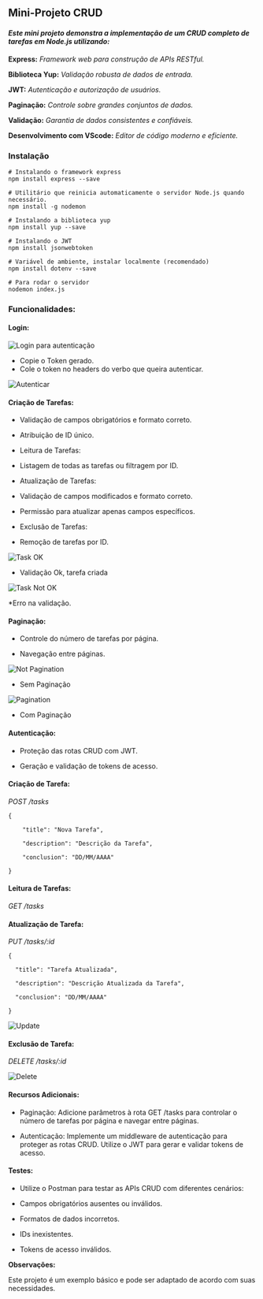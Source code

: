 
## Mini-Projeto CRUD

#### _Este mini projeto demonstra a implementação de um CRUD completo de tarefas em Node.js utilizando:_

**Express:** *Framework web para construção de APIs RESTful.*

**Biblioteca Yup:** *Validação robusta de dados de entrada.*

**JWT:** *Autenticação e autorização de usuários.*

**Paginação:** *Controle sobre grandes conjuntos de dados.*

**Validação:** *Garantia de dados consistentes e confiáveis.*

**Desenvolvimento com VScode:** *Editor de código moderno e eficiente.*

### Instalação
```
# Instalando o framework express 
npm install express --save
```
```
# Utilitário que reinicia automaticamente o servidor Node.js quando necessário.
npm install -g nodemon
```
```
# Instalando a biblioteca yup
npm install yup --save
```
```
# Instalando o JWT 
npm install jsonwebtoken
```
```
# Variável de ambiente, instalar localmente (recomendado)
npm install dotenv --save
```
```
# Para rodar o servidor
nodemon index.js
```

### Funcionalidades:

#### Login:

![Login para autenticação](login.png)

* Copie o Token gerado.
* Cole o token no headers do verbo que queira autenticar.
  
![Autenticar](autentication.png)

#### Criação de Tarefas:

* Validação de campos obrigatórios e formato correto.

* Atribuição de ID único.

* Leitura de Tarefas:

* Listagem de todas as tarefas ou filtragem por ID.

* Atualização de Tarefas:

* Validação de campos modificados e formato correto.

* Permissão para atualizar apenas campos específicos.

* Exclusão de Tarefas:

* Remoção de tarefas por ID.

![Task OK](taskOk.png)

* Validação Ok, tarefa criada

![Task Not OK](errValidation.png)

*Erro na validação.

#### Paginação:

* Controle do número de tarefas por página.

* Navegação entre páginas.

![Not Pagination](notPagination.png)
  
* Sem Paginação
  
![Pagination](Pagination.png)

* Com Paginação

#### Autenticação:

* Proteção das rotas CRUD com JWT.

* Geração e validação de tokens de acesso.

#### Criação de Tarefa:

*POST /tasks*

```
{

    "title": "Nova Tarefa",

    "description": "Descrição da Tarefa",

    "conclusion": "DD/MM/AAAA"

}
````
#### Leitura de Tarefas:

*GET /tasks*

#### Atualização de Tarefa:

*PUT /tasks/:id*
```
{

  "title": "Tarefa Atualizada",

  "description": "Descrição Atualizada da Tarefa",

  "conclusion": "DD/MM/AAAA"

}
```
![Update](taskUpdate.png)

#### Exclusão de Tarefa:

*DELETE /tasks/:id*

![Delete](deleteTask.png)

#### Recursos Adicionais:

* Paginação: Adicione parâmetros à rota GET /tasks para controlar o número de tarefas por página e navegar entre páginas.

* Autenticação: Implemente um middleware de autenticação para proteger as rotas CRUD. Utilize o JWT para gerar e validar tokens de acesso.

#### Testes:

* Utilize o Postman para testar as APIs CRUD com diferentes cenários:

* Campos obrigatórios ausentes ou inválidos.

* Formatos de dados incorretos.

* IDs inexistentes.

* Tokens de acesso inválidos.

**Observações:**

Este projeto é um exemplo básico e pode ser adaptado de acordo com suas necessidades.
